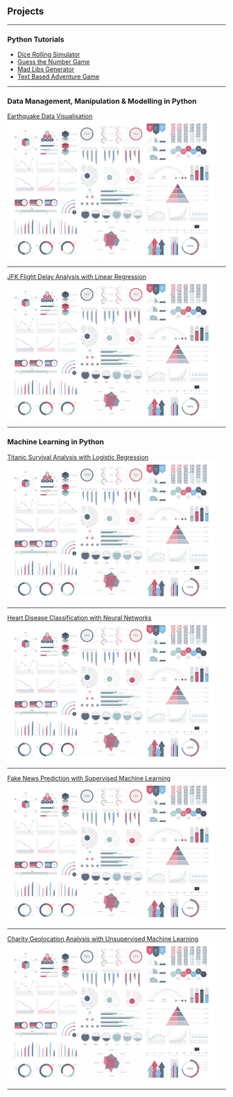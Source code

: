 ## Projects

---

### Python Tutorials

- [Dice Rolling Simulator](https://catstacks.github.io/dice.html)
- [Guess the Number Game](https://catstacks.github.io/guessnumber.html)
- [Mad Libs Generator](https://catstacks.github.io/madlibs.html)
- [Text Based Adventure Game](https://catstacks.github.io/textadventure.html)

---

### Data Management, Manipulation & Modelling in Python 

[Earthquake Data Visualisation](/sample_page)
<img src="assets/images/dummy_thumbnail.jpg?raw=true"/>

---
[JFK Flight Delay Analysis with Linear Regression](/pdf/sample_presentation.pdf)
<img src="assets/images/dummy_thumbnail.jpg?raw=true"/>

---
### Machine Learning in Python

[Titanic Survival Analysis with Logistic Regression](http://example.com/)
<img src="assets/images/dummy_thumbnail.jpg?raw=true"/>

---

[Heart Disease Classification with Neural Networks](http://example.com/)
<img src="assets/images/dummy_thumbnail.jpg?raw=true"/>

---

[Fake News Prediction with Supervised Machine Learning](http://example.com/)
<img src="assets/images/dummy_thumbnail.jpg?raw=true"/>

---

[Charity Geolocation Analysis with Unsupervised Machine Learning](http://example.com/)
<img src="assets/images/dummy_thumbnail.jpg?raw=true"/>

---